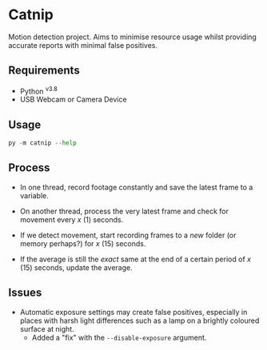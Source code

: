 # Catnip

Motion detection project. Aims to minimise resource usage whilst providing accurate reports with minimal false positives.

## Requirements

* Python <sup>v3.8</sup>
* USB Webcam or Camera Device

## Usage

```python
py -m catnip --help
```

## Process

* In one thread, record footage constantly and save the latest frame to a variable.

* On another thread, process the very latest frame and check for movement every _x_ (1) seconds.

* If we detect movement, start recording frames to a _new_ folder (or memory perhaps?) for _x_ (15) seconds.

* If the average is still the _exact_ same at the end of a certain period of _x_ (15) seconds, update the average.

## Issues

* Automatic exposure settings may create false positives, especially in places with harsh light differences such as a lamp on a brightly coloured surface at night.
  * Added a "fix" with the `--disable-exposure` argument.
